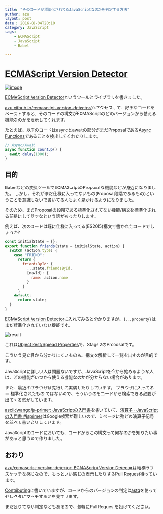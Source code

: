 ```yaml
---
title: "そのコードが標準化されてるJavaScriptなのかを判定する方法"
author: azu
layout: post
date : 2016-08-04T20:10
category: JavaScript
tags:
    - ECMAScript
    - JavaScript
    - Babel

---
```


# [ECMAScript Version Detector](https://azu.github.io/ecmascript-version-detector/ "ECMAScript Version Detector")

[![image](http://efcl.info/wp-content/uploads/2016/08/04-1470309082.png)](https://azu.github.io/ecmascript-version-detector/)

[ECMAScript Version Detector](https://azu.github.io/ecmascript-version-detector/ "ECMAScript Version Detector")というツールとライブラリを書きました。

[azu.github.io/ecmascript-version-detector/](https://azu.github.io/ecmascript-version-detector/ "ECMAScript Version Detector")へアクセスして、好きなコードをペーストすると、そのコードの構文がECMAScriptのどのバージョンから使える機能なのかを表示してくれます。

たとえば、以下のコードはasyncとawaitの部分がまだProposalである[Async Functions](https://github.com/tc39/ecmascript-asyncawait "Async Functions")であることを検出してくれたりします。

```js
// Async/Await
async function countUp() {
  await delay(1000);
}
```

## 目的

Babelなどの変換ツールでECMAScriptのProposalな機能などが身近になりました。
しかし、それがまだ仕様に入ってないもの(Proposal段階であるもの)ということを意識しないで書いてる人もよく見かけるようになりました。

そのため、まだProposalの段階である標準化されてない機能/構文を標準化される[前提](https://medium.com/@jayphelps/please-stop-referring-to-proposed-javascript-features-as-es7-cad29f9dcc4b)[にして](http://www.2ality.com/2016/01/ecmascript-2016.html)[話すな](http://teppeis.hatenablog.com/entry/2016/01/es2016-feature-freeze)という[話](http://jser.info/2015/11/16/ecmascript-7-ms-node-js/)が[あった](http://azu.github.io/slide-what-is-ecmascript/)りします。

例えば、次のコードは既に仕様に入ってる(ES2015)構文で書かれたコードでしょうか?

```js
const initialState = {};
export function friends(state = initialState, action) {  
  switch (action.type) {
    case "FRIEND":
      return {
        friendsById: {
          ...state.friendsById,
          [newId]: {
            name: action.name
          }
        }
      }
    default:
      return state;
  }
}
```

[ECMAScript Version Detector](https://azu.github.io/ecmascript-version-detector/ "ECMAScript Version Detector")に入れてみると分かりますが、`{...property}`はまだ標準化されていない機能です。

![result](http://efcl.info/wp-content/uploads/2016/08/04-1470309795.png)

これは[Object Rest/Spread Properties](http://sebmarkbage.github.io/ecmascript-rest-spread/ "Object Rest/Spread Properties")で、Stage 2のProposalです。

こういう見た目から分かりにくいものも、構文を解析して一覧を出すのが目的です。

JavaScriptに詳しい人は問題ないですが、JavaScriptを今から始めるような人は、どの機能がいつから使える機能なのかが分からない場合があります。

また、最近のブラウザは先行して実装したりしています。
ブラウザに入ってる ＝ 標準化されたもの ではないので、そういうのをコードから検索できる必要が出てくる気がしています。

[asciidwango/js-primer: JavaScriptの入門書](https://github.com/asciidwango/js-primer "asciidwango/js-primer: JavaScriptの入門書")を書いていて、[演算子 · JavaScriptの入門書 #jsprimer](https://asciidwango.github.io/js-primer/basic/operator/ "演算子 · JavaScriptの入門書 #jsprimer")はGoogle検索が難しいので、１ページに殆どの演算子記号を並べて書いたりしています。

JavaScriptのコードにおいても、コードからこの構文って何なのかを知りたい事があると思うので作りました。

## おわり

[azu/ecmascript-version-detector: ECMAScript Version Detector](https://github.com/azu/ecmascript-version-detector "azu/ecmascript-version-detector: ECMAScript Version Detector")は結構ラフスケッチな感じなので、もっといい感じの表示したりするPull Request待っています。

[Contributing](https://github.com/azu/ecmascript-version-detector#contributing "Contributing")に書いていますが、コードからのバージョンの判定は[astq](https://github.com/rse/astq "astq")を使ってセレクタにマッチするかを見ています。

まだ足りてない判定などもあるので、気軽にPull Requestを投げてください。
